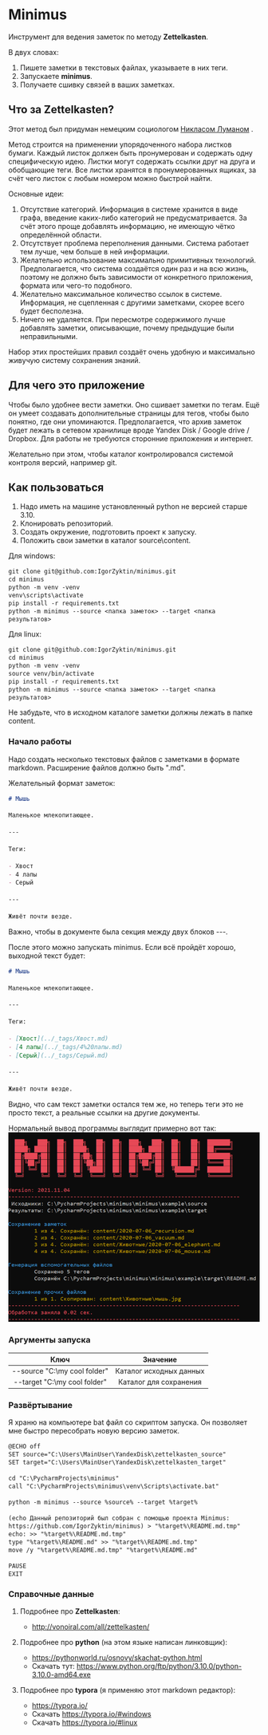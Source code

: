 # Minimus

Инструмент для ведения заметок по методу **Zettelkasten**.

В двух словах:

1. Пишете заметки в текстовых файлах, указываете в них теги.
1. Запускаете **minimus**.
1. Получаете сшивку связей в ваших заметках.

## Что за **Zettelkasten**?

Этот метод был придуман немецким социологом
[Никласом Луманом](https://ru.wikipedia.org/wiki/%D0%9B%D1%83%D0%BC%D0%B0%D0%BD,_%D0%9D%D0%B8%D0%BA%D0%BB%D0%B0%D1%81)
.

Метод строится на применении упорядоченного набора листков бумаги. Каждый
листок должен быть пронумерован и содержать одну специфическую идею. Листки
могут содержать ссылки друг на друга и обобщающие теги. Все листки хранятся в
пронумерованных ящиках, за счёт чего листок с любым номером можно быстрой
найти.

Основные идеи:

1. Отсутствие категорий. Информация в системе хранится в виде графа, введение
   каких-либо категорий не предусматривается. За счёт этого проще добавлять
   информацию, не имеющую чётко определённой области.
2. Отсутствует проблема переполнения данными. Система работает тем лучше, чем
   больше в ней информации.
3. Желательно использование максимально примитивных технологий. Предполагается,
   что система создаётся один раз и на всю жизнь, поэтому не должно быть
   зависимости от конкретного приложения, формата или чего-то подобного.
4. Желательно максимальное количество ссылок в системе. Информация, не
   сцепленная с другими заметками, скорее всего будет бесполезна.
5. Ничего не удаляется. При пересмотре содержимого лучше добавлять заметки,
   описывающие, почему предыдущие были неправильными.

Набор этих простейших правил создаёт очень удобную и максимально живучую
систему сохранения знаний.

## Для чего это приложение

Чтобы было удобнее вести заметки. Оно сшивает заметки по тегам. Ещё он умеет
создавать дополнительные страницы для тегов, чтобы было понятно, где они
упоминаются. Предполагается, что архив заметок будет лежать в сетевом хранилище
вроде Yandex Disk / Google drive / Dropbox. Для работы не требуются сторонние
приложения и интернет.

Желательно при этом, чтобы каталог контролировался системой контроля версий,
например git.

## Как пользоваться

1. Надо иметь на машине установленный python не версией старше 3.10.
2. Клонировать репозиторий.
3. Создать окружение, подготовить проект к запуску.
4. Положить свои заметки в каталог source\content.

Для windows:

```shell
git clone git@github.com:IgorZyktin/minimus.git
cd minimus
python -m venv -venv
venv\scripts\activate
pip install -r requirements.txt
python -m minimus --source <папка заметок> --target <папка результатов>
```

Для linux:

```shell
git clone git@github.com:IgorZyktin/minimus.git
cd minimus
python -m venv -venv
source venv/bin/activate
pip install -r requirements.txt
python -m minimus --source <папка заметок> --target <папка результатов>
```

Не забудьте, что в исходном каталоге заметки должны лежать в папке content.

### Начало работы

Надо создать несколько текстовых файлов с заметками в формате markdown.
Расширение файлов должно быть ".md".

Желательный формат заметок:

```markdown
# Мышь

Маленькое млекопитающее.

---

Теги:

- Хвост
- 4 лапы
- Серый

---

Живёт почти везде.
```

Важно, чтобы в документе была секция между двух блоков ---.

После этого можно запускать minimus. Если всё пройдёт хорошо, выходной текст
будет:

```markdown
# Мышь

Маленькое млекопитающее.

---

Теги:

- [Хвост](../_tags/Хвост.md)
- [4 лапы](../_tags/4%20лапы.md)
- [Серый](../_tags/Серый.md)

---

Живёт почти везде.
```

Видно, что сам текст заметки остался тем же, но теперь теги это не просто
текст, а реальные ссылки на другие документы.

Нормальный вывод программы выглядит примерно вот так:
![demo](./demo.png)

### Аргументы запуска

Ключ | Значение
:--------------------------------------:|:-----------------------------------:
--source "C:\my cool folder"  | Каталог исходных данных
--target "C:\my cool folder"  | Каталог для сохранения

### Развёртывание

Я храню на компьютере bat файл со скриптом запуска. Он позволяет мне быстро
пересобрать новую версию заметок.

```batch
@ECHO off
SET source="C:\Users\MainUser\YandexDisk\zettelkasten_source"
SET target="C:\Users\MainUser\YandexDisk\zettelkasten_target"

cd "C:\PycharmProjects\minimus"
call "C:\PycharmProjects\minimus\venv\Scripts\activate.bat"

python -m minimus --source %source% --target %target%

(echo Данный репозиторий был собран с помощью проекта Minimus: https://github.com/IgorZyktin/minimus) > "%target%\README.md.tmp"
echo: >> "%target%\README.md.tmp"
type "%target%\README.md" >> "%target%\README.md.tmp"
move /y "%target%\README.md.tmp" "%target%\README.md"

PAUSE
EXIT
```

### Справочные данные

1. Подробнее про **Zettelkasten**:
    * http://vonoiral.com/all/zettelkasten/

1. Подробнее про **python** (на этом языке написан линковщик):
    * https://pythonworld.ru/osnovy/skachat-python.html
    * Скачать тут: https://www.python.org/ftp/python/3.10.0/python-3.10.0-amd64.exe

1. Подробнее про **typora** (я применяю этот markdown редактор):
    * https://typora.io/
    * Скачать https://typora.io/#windows
    * Скачать https://typora.io/#linux
